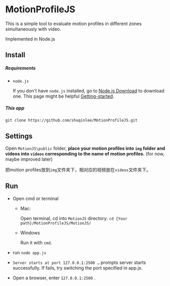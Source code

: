 # MotionProfileJS
This is a simple tool to evaluate motion profiles in different zones simultaneously with video.

Implemented in Node.js

## Install

##### Requirements

- `node.js`

  If you don't have `node.js` installed, go to [Node.js Download](https://nodejs.org/en/download/) to download one. This page might be helpful [Getting-started](https://docs.npmjs.com/getting-started/installing-node).

##### This app

```
git clone https://github.com/shuqinlee/MotionProfileJS.git
```

## Settings

Open `MotionJS\public` folder, **place your motion profiles into `img` folder and videos into `videos` corresponding to the name of motion profiles.** (for now, maybe improved later)

把motion profiles放到`img`文件夹下，相对应的视频放在`videos`文件夹下。

## Run

- Open cmd or terminal

  - Mac:

    Open terminal, cd into `MotionJS` directory: `cd {Your path}/MotionProfileJS/MotionJS/`

  - Windows

    Run it with `cmd`.

-  run `node app.js`
- `Server starts at port 127.0.0.1:2500 …` prompts server starts successfully. If fails, try switching the port specified in app.js. 
- Open a browser, enter `127.0.0.1:2500` .